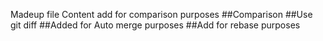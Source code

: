Madeup file
Content add for comparison purposes
##Comparison
##Use git diff
##Added for Auto merge purposes
##Add for rebase purposes
